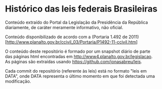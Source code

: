 # Histórico das leis federais Brasileiras

Conteúdo extraído do Portal da Legislação da Presidência da República diariamente, de caráter meramente informativo, não oficial.

Conteúdo disponibilizado de acordo com a (Portaria 1.492 de 2011)[http://www.planalto.gov.br/ccivil_03/Portaria/P1492-11-ccivil.htm]

O conteúdo deste repositório é formado por um snapshot diário de parte das páginas html encontradas em <http://www4.planalto.gov.br/legislacao>. As páginas são extraídas usando <https://github.com/jonasabreu/leis>.

Cada commit do repositório (referente às leis) está no formato "leis em DATA", onde DATA representa o último momento em que foi detectada uma modificação.

